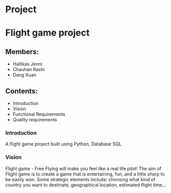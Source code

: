 # Project
# Flight game project
## Members:
- Hallikas Jenni
- Chauhan Rashi
- Dang Xuan
## Contents:
- Introduction
- Vision
- Functional Requirements
- Quality requirements
### Introduction
A flight game project built using Python, Database SQL
### Vision
Flight game - Free Flying will make you feel like a real life pilot!
The aim of Flight game is to create a game that is entertaining, fun, and a little sharp to be easily won. 
Some strategic elements include: choosing what kind of country you want to destinate, geographical location, estimated flight time,.. 
